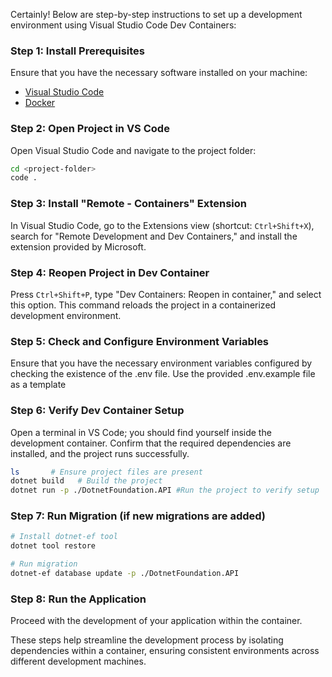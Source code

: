 Certainly! Below are step-by-step instructions to set up a development environment using Visual Studio Code Dev Containers:

### Step 1: Install Prerequisites

Ensure that you have the necessary software installed on your machine:

- [Visual Studio Code](https://code.visualstudio.com/)
- [Docker](https://www.docker.com/products/docker-desktop)

### Step 2: Open Project in VS Code

Open Visual Studio Code and navigate to the project folder:

```bash
cd <project-folder>
code .
```

### Step 3: Install "Remote - Containers" Extension

In Visual Studio Code, go to the Extensions view (shortcut: `Ctrl+Shift+X`), search for "Remote Development and Dev Containers," and install the extension provided by Microsoft.

### Step 4: Reopen Project in Dev Container

Press `Ctrl+Shift+P`, type "Dev Containers: Reopen in container," and select this option. This command reloads the project in a containerized development environment.

### Step 5: Check and Configure Environment Variables

Ensure that you have the necessary environment variables configured by checking the existence of the .env file. Use the provided .env.example file as a template

### Step 6: Verify Dev Container Setup

Open a terminal in VS Code; you should find yourself inside the development container. Confirm that the required dependencies are installed, and the project runs successfully.

```bash
ls       # Ensure project files are present
dotnet build   # Build the project
dotnet run -p ./DotnetFoundation.API #Run the project to verify setup
```

### Step 7: Run Migration (if new migrations are added)

```bash
# Install dotnet-ef tool
dotnet tool restore

# Run migration
dotnet-ef database update -p ./DotnetFoundation.API
```

### Step 8: Run the Application

Proceed with the development of your application within the container.

These steps help streamline the development process by isolating dependencies within a container, ensuring consistent environments across different development machines.

